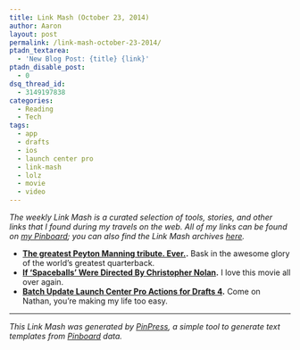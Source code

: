 ```yaml
---
title: Link Mash (October 23, 2014)
author: Aaron
layout: post
permalink: /link-mash-october-23-2014/
ptadn_textarea:
  - 'New Blog Post: {title} {link}'
ptadn_disable_post:
  - 0
dsq_thread_id:
  - 3149197838
categories:
  - Reading
  - Tech
tags:
  - app
  - drafts
  - ios
  - launch center pro
  - link-mash
  - lolz
  - movie
  - video
---
```

*The weekly Link Mash is a curated selection of tools, stories, and other links that I found during my travels on the web. All of my links can be found on&nbsp;<a title="Bachya's Pinboard: Link Mash" href="https://pinboard.in/u:bachya/t:link-mash/" target="_blank">my Pinboard</a>; you can also find the Link Mash archives <a href="/tag/link-mash/" target="_blank">here</a>.*

  * **<a title="The greatest Peyton Manning tribute. Ever." href="http://www.nfl.com/videos/nfl-videos/0ap3000000412500/The-greatest-Peyton-Manning-tribute-Ever?campaign=Twitter_video_PeyTribute" target="_blank">The greatest Peyton Manning tribute. Ever.</a>.** Bask in the awesome glory of the world&#8217;s greatest quarterback.
  * **<a title="If 'Spaceballs' Were Directed By Christopher Nolan" href="http://digg.com/video/spaceballs-interstellar-christopher-nolan-ooh-how-gritty" target="_blank">If &#8216;Spaceballs&#8217; Were Directed By Christopher Nolan</a>.** I love this movie all over again.
  * **<a title="Batch Update Launch Center Pro Actions for Drafts 4" href="http://feedproxy.google.com/~r/n8henrie/~3/xvwBDToIBYk/" target="_blank">Batch Update Launch Center Pro Actions for Drafts 4</a>.** Come on Nathan, you&#8217;re making my life too easy.

* * *

*This Link Mash was generated by <a title="PinPress" href="https://github.com/bachya/pinpress" target="_blank">PinPress</a>, a simple tool to generate text templates from <a title="Pinboard" href="https://pinboard.in" target="_blank">Pinboard</a> data.*

